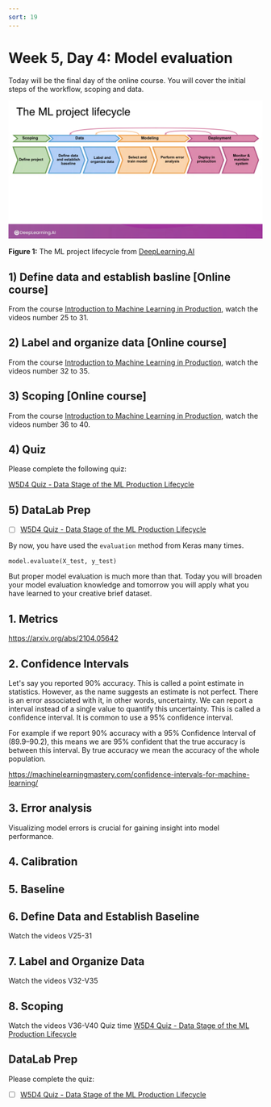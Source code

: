 ```yaml
---
sort: 19
---
```


# Week 5, Day 4: Model evaluation

Today will be the final day of the online course. You will cover the initial steps of the workflow, scoping and data.

<img src="./images/lifecycle.png" width="800">

**Figure 1:** The ML project lifecycle from [DeepLearning.AI](https://www.deeplearning.ai/)

## 1) Define data and establish basline [Online course]

From the course [Introduction to Machine Learning in Production](https://youtube.com/playlist?list=PLkDaE6sCZn6GMoA0wbpJLi3t34Gd8l0aK), watch the videos number 25 to 31.

## 2) Label and organize data [Online course]

From the course [Introduction to Machine Learning in Production](https://youtube.com/playlist?list=PLkDaE6sCZn6GMoA0wbpJLi3t34Gd8l0aK), watch the videos number 32 to 35.

## 3) Scoping [Online course]

From the course [Introduction to Machine Learning in Production](https://youtube.com/playlist?list=PLkDaE6sCZn6GMoA0wbpJLi3t34Gd8l0aK), watch the videos number 36 to 40.

## 4) Quiz

Please complete the following quiz:

[W5D4 Quiz - Data Stage of the ML Production Lifecycle](https://forms.office.com/e/KT9x1vhtaT)

## 5) DataLab Prep

- [ ] [W5D4 Quiz - Data Stage of the ML Production Lifecycle](https://forms.office.com/e/KT9x1vhtaT)



By now, you have used the `evaluation` method from Keras many times.

```
model.evaluate(X_test, y_test)
```

But proper model evaluation is much more than that. Today you will broaden your model evaluation knowledge and tomorrow you will apply what you have learned to your creative brief dataset.

## 1. Metrics

https://arxiv.org/abs/2104.05642

## 2. Confidence Intervals

Let's say you reported 90% accuracy. This is called a point estimate in statistics. However, as the name suggests an estimate is not perfect. There is an error associated with it, in other words, uncertainty. We can report a interval instead of a single value to quantify this uncertainty. This is called a confidence interval. It is common to use a 95% confidence interval.

For example if we report 90% accuracy with a 95% Confidence Interval of (89.9–90.2), this means we are 95% confident that the true accuracy is between this interval. By true accuracy we mean the accuracy of the whole population.

https://machinelearningmastery.com/confidence-intervals-for-machine-learning/

## 3. Error analysis

Visualizing model errors is crucial for gaining insight into model performance.

## 4. Calibration

## 5. Baseline

## 6. Define Data and Establish Baseline
Watch the videos V25-31
## 7. Label and Organize Data
Watch the videos V32-V35
## 8. Scoping
Watch the videos V36-V40
Quiz time
[W5D4 Quiz - Data Stage of the ML Production Lifecycle](https://forms.office.com/e/KT9x1vhtaT)

## DataLab Prep
Please complete the quiz:
- [ ] [W5D4 Quiz - Data Stage of the ML Production Lifecycle](https://forms.office.com/e/KT9x1vhtaT)



